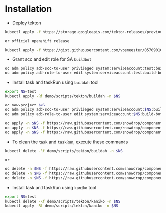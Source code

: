 # Installation

- Deploy tekton
```bash
kubectl apply -f https://storage.googleapis.com/tekton-releases/previous/v0.4.0/release.yaml

or official openshift release

kubectl apply -f https://gist.githubusercontent.com/vdemeester/057090166c0805e8204685b44f6eeb7c/raw/b9415b08110d3d0291250f4a93fe0c9ec09703b3/release.oc.v0.4.0.yaml
```

- Grant scc and edit role for SA `buildbot`
```bash
oc adm policy add-scc-to-user privileged system:serviceaccount:test:build-bot
oc adm policy add-role-to-user edit system:serviceaccount:test:build-bot
```

- Install task and taskRun using `buildah` tool
```bash
export NS=test
kubectl apply -Rf demo/scripts/tekton/buildah -n $NS

oc new-project $NS
oc adm policy add-scc-to-user privileged system:serviceaccount:$NS:build-bot
oc adm policy add-role-to-user edit system:serviceaccount:$NS:build-bot

oc apply -n $NS -f https://raw.githubusercontent.com/snowdrop/component-operator/master/demo/scripts/tekton/buildah/sa.yml
oc apply -n $NS -f https://raw.githubusercontent.com/snowdrop/component-operator/master/demo/scripts/tekton/buildah/task.yml
oc apply -n $NS -f https://raw.githubusercontent.com/snowdrop/component-operator/master/demo/scripts/tekton/buildah/taskrun.yml
```

- To clean the `task` and `taskRun`, execute these commands
```bash
kubectl delete -Rf demo/scripts/tekton/buildah -n $NS

or

oc delete -n $NS -f https://raw.githubusercontent.com/snowdrop/component-operator/master/demo/scripts/tekton/buildah/sa.yml
oc delete -n $NS -f https://raw.githubusercontent.com/snowdrop/component-operator/master/demo/scripts/tekton/buildah/task.yml
oc delete -n $NS -f https://raw.githubusercontent.com/snowdrop/component-operator/master/demo/scripts/tekton/buildah/taskrun.yml
```

- Install task and taskRun using `kaniko` tool
```bash
export NS=test
kubectl delete -Rf demo/scripts/tekton/kaniko -n $NS
kubectl apply -Rf demo/scripts/tekton/kaniko -n $NS
```



